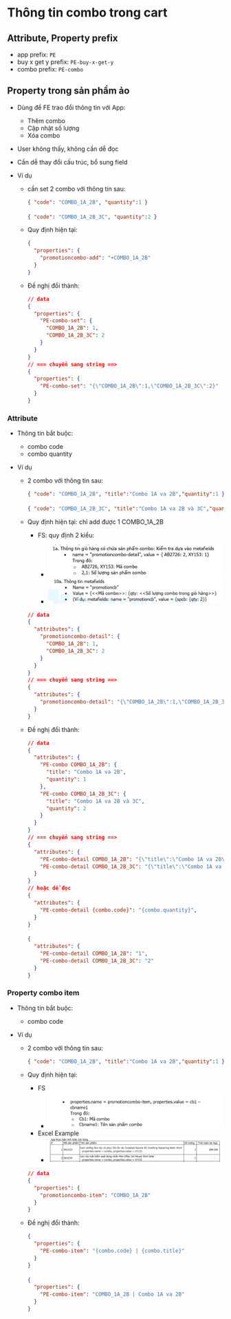 # Thông tin combo trong cart

## Attribute, Property prefix
* app prefix: `PE`
* buy x get y prefix: `PE-buy-x-get-y`
* combo prefix: `PE-combo`

## Property trong sản phẩm ảo
* Dùng để FE trao đổi thông tin với App:
  * Thêm combo
  * Cập nhật số lượng
  * Xóa combo
* User không thấy, không cần dễ đọc
* Cần dễ thay đổi cấu trúc, bổ sung field

* Ví dụ
  * cần set 2 combo với thông tin sau:
    ```json
    { "code": "COMBO_1A_2B", "quantity":1 }

    { "code": "COMBO_1A_2B_3C", "quantity":2 }
    ```

  * Quy định hiện tại:
    ```json
    {
      "properties": {
        "promotioncombo-add": "+COMBO_1A_2B"
      }
    }
    ```

  * Đề nghị đổi thành:
    ```json
    // data
    {
      "properties": {
        "PE-combo-set": {
          "COMBO_1A_2B": 1,
          "COMBO_1A_2B_3C": 2
        }
      }
    }
    // === chuyển sang string ==>
    {
      "properties": {
        "PE-combo-set": "{\"COMBO_1A_2B\":1,\"COMBO_1A_2B_3C\":2}"
      }
    }
    ```

### Attribute
* Thông tin bắt buộc:
  * combo code
  * combo quantity

* Ví dụ
  * 2 combo với thông tin sau:
    ```json
    { "code": "COMBO_1A_2B", "title":"Combo 1A va 2B","quantity":1 }

    { "code": "COMBO_1A_2B_3C", "title":"Combo 1A va 2B và 3C","quantity":2 }
    ```

  * Quy định hiện tại: chỉ add được 1 COMBO_1A_2B
    * FS: quy định 2 kiểu:

      * ![](data/img/2021-12-01-11-57-52.png)
      * ![](data/img/2021-12-01-11-57-08.png)
    
    ```json
    // data
    {
      "attributes": {
        "promotioncombo-detail": {
          "COMBO_1A_2B": 1,
          "COMBO_1A_2B_3C": 2
        }
      }
    }
    // === chuyển sang string ==>
    {
      "attributes": {
        "promotioncombo-detail": "{\"COMBO_1A_2B\":1,\"COMBO_1A_2B_3C\":2}"
      }
    }
    ```

  * Đề nghị đổi thành:
    ```json
    // data
    {
      "attributes": {
        "PE-combo COMBO_1A_2B": {
          "title": "Combo 1A va 2B",
          "quantity": 1
        },
        "PE-combo COMBO_1A_2B_3C": {
          "title": "Combo 1A va 2B và 3C",
          "quantity": 2
        }
      }
    }
    // === chuyển sang string ==>
    {
      "attributes": {
        "PE-combo-detail COMBO_1A_2B": "{\"title\":\"Combo 1A va 2B\",\"quantity\":1}",
        "PE-combo-detail COMBO_1A_2B_3C": "{\"title\":\"Combo 1A va 2B và 3C\",\"quantity\":2}"
      }
    }
    // hoặc dễ đọc
    {
      "attributes": {
        "PE-combo-detail {combo.code}": "{combo.quantity}",
      }
    }

    {
      "attributes": {
        "PE-combo-detail COMBO_1A_2B": "1",
        "PE-combo-detail COMBO_1A_2B_3C": "2"
      }
    }
    ```

### Property combo item
* Thông tin bắt buộc:
  * combo code

* Ví dụ
  * 2 combo với thông tin sau:
    ```json
    { "code": "COMBO_1A_2B", "title":"Combo 1A va 2B","quantity":1 }
    ```

  * Quy định hiện tại:
    * FS
      * ![](data/img/![](data/img/2021-12-01-11-57-52.png).png)
    * Excel Example
      * ![](data/img/2021-12-01-12-01-56.png)
    
    ```json
    // data
    {
      "properties": {
        "promotioncombo-item": "COMBO_1A_2B"
      }
    }
    ```

  * Đề nghị đổi thành:
    ```json
    {
      "properties": {
        "PE-combo-item": "{combo.code} | {combo.title}"
      }
    }

    {
      "properties": {
        "PE-combo-item": "COMBO_1A_2B | Combo 1A va 2B"
      }
    }
    ```